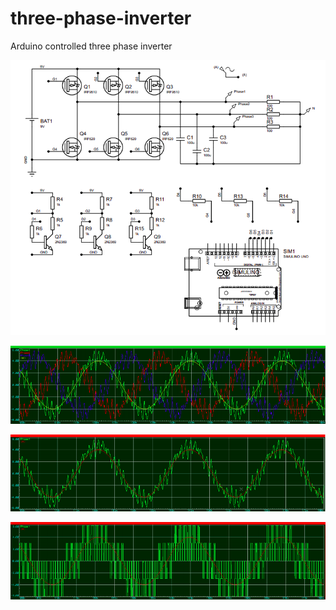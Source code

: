 # three-phase-inverter
Arduino controlled three phase inverter

![1](images/scheme.png)

![2](images/polished_3phase_output.png)

![3](images/polished_phase_output.png)

![4](images/phase_output.png)

